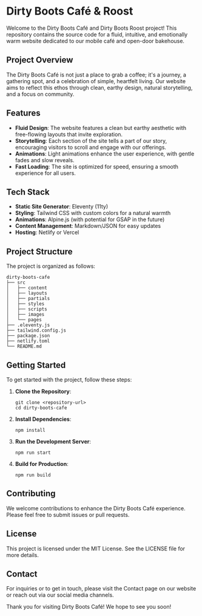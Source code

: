 # Dirty Boots Café & Roost

Welcome to the Dirty Boots Café and Dirty Boots Roost project! This repository contains the source code for a fluid, intuitive, and emotionally warm website dedicated to our mobile café and open-door bakehouse.

## Project Overview

The Dirty Boots Café is not just a place to grab a coffee; it's a journey, a gathering spot, and a celebration of simple, heartfelt living. Our website aims to reflect this ethos through clean, earthy design, natural storytelling, and a focus on community.

## Features

- **Fluid Design**: The website features a clean but earthy aesthetic with free-flowing layouts that invite exploration.
- **Storytelling**: Each section of the site tells a part of our story, encouraging visitors to scroll and engage with our offerings.
- **Animations**: Light animations enhance the user experience, with gentle fades and slow reveals.
- **Fast Loading**: The site is optimized for speed, ensuring a smooth experience for all users.

## Tech Stack

- **Static Site Generator**: Eleventy (11ty)
- **Styling**: Tailwind CSS with custom colors for a natural warmth
- **Animations**: Alpine.js (with potential for GSAP in the future)
- **Content Management**: Markdown/JSON for easy updates
- **Hosting**: Netlify or Vercel

## Project Structure

The project is organized as follows:

```
dirty-boots-cafe
├── src
│   ├── content
│   ├── layouts
│   ├── partials
│   ├── styles
│   ├── scripts
│   ├── images
│   └── pages
├── .eleventy.js
├── tailwind.config.js
├── package.json
├── netlify.toml
└── README.md
```

## Getting Started

To get started with the project, follow these steps:

1. **Clone the Repository**: 
   ```
   git clone <repository-url>
   cd dirty-boots-cafe
   ```

2. **Install Dependencies**: 
   ```
   npm install
   ```

3. **Run the Development Server**: 
   ```
   npm run start
   ```

4. **Build for Production**: 
   ```
   npm run build
   ```

## Contributing

We welcome contributions to enhance the Dirty Boots Café experience. Please feel free to submit issues or pull requests.

## License

This project is licensed under the MIT License. See the LICENSE file for more details.

## Contact

For inquiries or to get in touch, please visit the Contact page on our website or reach out via our social media channels.

Thank you for visiting Dirty Boots Café! We hope to see you soon!